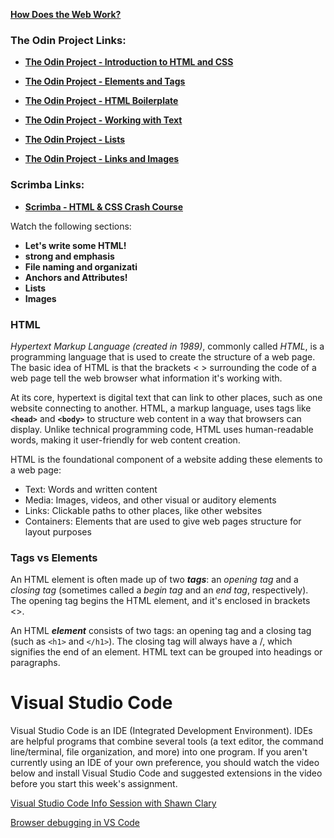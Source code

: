

**[How Does the Web Work?](../assets/Lesson05/Lesson05-How-Does-the-Web-Work.md)**

### The Odin Project Links:

- **[The Odin Project - Introduction to HTML and CSS](https://www.theodinproject.com/paths/foundations/courses/foundations/lessons/introduction-to-html-and-css)**

- **[The Odin Project - Elements and Tags](https://www.theodinproject.com/paths/foundations/courses/foundations/lessons/elements-and-tags)**

- **[The Odin Project - HTML Boilerplate](https://www.theodinproject.com/paths/foundations/courses/foundations/lessons/html-boilerplate)**

- **[The Odin Project - Working with Text](https://www.theodinproject.com/paths/foundations/courses/foundations/lessons/working-with-text)**

- **[The Odin Project - Lists](https://www.theodinproject.com/paths/foundations/courses/foundations/lessons/lists)**

- **[The Odin Project - Links and Images](https://www.theodinproject.com/paths/foundations/courses/foundations/lessons/links-and-images)**

### Scrimba Links:

- **[Scrimba - HTML & CSS Crash Course](https://v2.scrimba.com/html-css-crash-course-c02l)**

Watch the following sections:
- **Let's write some HTML!**
- **strong and emphasis**
- **File naming and organizati**
- **Anchors and Attributes!**
- **Lists**
- **Images**

### HTML

*Hypertext Markup Language (created in 1989)*, commonly called *HTML*, is a programming language that is used to create the structure of a web page. The basic idea of HTML is that the brackets < > surrounding the code of a web page tell the web browser what information it's working with.

At its core, hypertext is digital text that can link to other places, such as one website connecting to another. HTML, a markup language, uses tags like **`<head>`** and **`<body>`** to structure web content in a way that browsers can display. Unlike technical programming code, HTML uses human-readable words, making it user-friendly for web content creation.

HTML is the foundational component of a website adding these elements to a web page:

- Text: Words and written content
- Media: Images, videos, and other visual or auditory elements
- Links: Clickable paths to other places, like other websites
- Containers: Elements that are used to give web pages structure for layout purposes

### Tags vs Elements

An HTML element is often made up of two **_tags_**: an _opening tag_ and a _closing tag_ (sometimes called a _begin tag_ and an _end tag_, respectively). The opening tag begins the HTML element, and it's enclosed in brackets <>.

An HTML **_element_** consists of two tags: an opening tag and a closing tag (such as `<h1>` and `</h1>`). The closing tag will always have a /, which signifies the end of an element. HTML text can be grouped into headings or paragraphs.

# Visual Studio Code

Visual Studio Code is an IDE (Integrated Development Environment).  IDEs are helpful programs that combine several tools (a text editor, the command line/terminal, file organization, and more) into one program.  If you aren't currently using an IDE of your own preference, you should watch the video below and install Visual Studio Code and suggested extensions in the video before you start this week's assignment.

[Visual Studio Code Info Session with Shawn Clary](https://www.youtube.com/watch?v=R8lusLkuWJQ)

[Browser debugging in VS Code](https://code.visualstudio.com/docs/nodejs/browser-debugging)

